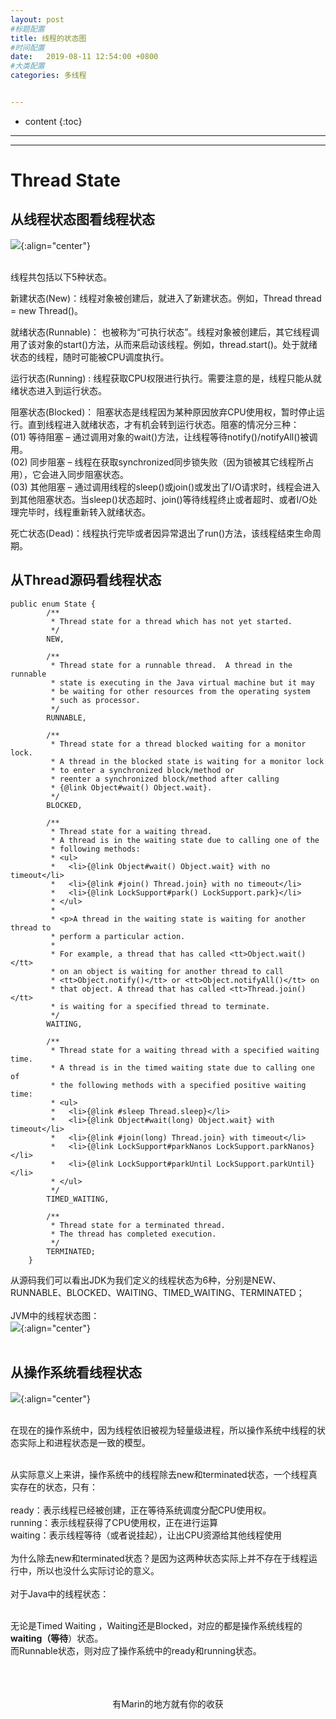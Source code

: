 ```yaml
---
layout: post
#标题配置
title: 线程的状态图
#时间配置
date:   2019-08-11 12:54:00 +0800
#大类配置
categories: 多线程


---
```


* content
{:toc}
---
---

# Thread State

## 从线程状态图看线程状态
![](https://itmanmzt.github.io/styles/images/threadState/001.jpg){:align="center"}<br><br>

线程共包括以下5种状态。<br>

新建状态(New)：线程对象被创建后，就进入了新建状态。例如，Thread thread = new Thread()。<br>

就绪状态(Runnable)： 也被称为“可执行状态”。线程对象被创建后，其它线程调用了该对象的start()方法，从而来启动该线程。例如，thread.start()。处于就绪状态的线程，随时可能被CPU调度执行。<br>

运行状态(Running) : 线程获取CPU权限进行执行。需要注意的是，线程只能从就绪状态进入到运行状态。<br>

阻塞状态(Blocked)： 阻塞状态是线程因为某种原因放弃CPU使用权，暂时停止运行。直到线程进入就绪状态，才有机会转到运行状态。阻塞的情况分三种： <br>
(01) 等待阻塞 – 通过调用对象的wait()方法，让线程等待notify()/notifyAll()被调用。 <br>
(02) 同步阻塞 – 线程在获取synchronized同步锁失败（因为锁被其它线程所占用），它会进入同步阻塞状态。<br> 
(03) 其他阻塞 – 通过调用线程的sleep()或join()或发出了I/O请求时，线程会进入到其他阻塞状态。当sleep()状态超时、join()等待线程终止或者超时、或者I/O处理完毕时，线程重新转入就绪状态。<br>

死亡状态(Dead)：线程执行完毕或者因异常退出了run()方法，该线程结束生命周期。<br>

## 从Thread源码看线程状态
```
public enum State {
        /**
         * Thread state for a thread which has not yet started.
         */
        NEW,

        /**
         * Thread state for a runnable thread.  A thread in the runnable
         * state is executing in the Java virtual machine but it may
         * be waiting for other resources from the operating system
         * such as processor.
         */
        RUNNABLE,

        /**
         * Thread state for a thread blocked waiting for a monitor lock.
         * A thread in the blocked state is waiting for a monitor lock
         * to enter a synchronized block/method or
         * reenter a synchronized block/method after calling
         * {@link Object#wait() Object.wait}.
         */
        BLOCKED,

        /**
         * Thread state for a waiting thread.
         * A thread is in the waiting state due to calling one of the
         * following methods:
         * <ul>
         *   <li>{@link Object#wait() Object.wait} with no timeout</li>
         *   <li>{@link #join() Thread.join} with no timeout</li>
         *   <li>{@link LockSupport#park() LockSupport.park}</li>
         * </ul>
         *
         * <p>A thread in the waiting state is waiting for another thread to
         * perform a particular action.
         *
         * For example, a thread that has called <tt>Object.wait()</tt>
         * on an object is waiting for another thread to call
         * <tt>Object.notify()</tt> or <tt>Object.notifyAll()</tt> on
         * that object. A thread that has called <tt>Thread.join()</tt>
         * is waiting for a specified thread to terminate.
         */
        WAITING,

        /**
         * Thread state for a waiting thread with a specified waiting time.
         * A thread is in the timed waiting state due to calling one of
         * the following methods with a specified positive waiting time:
         * <ul>
         *   <li>{@link #sleep Thread.sleep}</li>
         *   <li>{@link Object#wait(long) Object.wait} with timeout</li>
         *   <li>{@link #join(long) Thread.join} with timeout</li>
         *   <li>{@link LockSupport#parkNanos LockSupport.parkNanos}</li>
         *   <li>{@link LockSupport#parkUntil LockSupport.parkUntil}</li>
         * </ul>
         */
        TIMED_WAITING,

        /**
         * Thread state for a terminated thread.
         * The thread has completed execution.
         */
        TERMINATED;
    }
```
从源码我们可以看出JDK为我们定义的线程状态为6种，分别是NEW、RUNNABLE、BLOCKED、WAITING、TIMED_WAITING、TERMINATED；<br><br>
JVM中的线程状态图：<br>
![](https://itmanmzt.github.io/styles/images/threadState/002.jpg){:align="center"}<br><br>

## 从操作系统看线程状态
![](https://itmanmzt.github.io/styles/images/threadState/003.jpg){:align="center"}<br><br>

在现在的操作系统中，因为线程依旧被视为轻量级进程，所以操作系统中线程的状态实际上和进程状态是一致的模型。<br><br>

从实际意义上来讲，操作系统中的线程除去new和terminated状态，一个线程真实存在的状态，只有：<br><br>
ready：表示线程已经被创建，正在等待系统调度分配CPU使用权。<br>
running：表示线程获得了CPU使用权，正在进行运算<br>
waiting：表示线程等待（或者说挂起），让出CPU资源给其他线程使用<br><br>
为什么除去new和terminated状态？是因为这两种状态实际上并不存在于线程运行中，所以也没什么实际讨论的意义。<br><br>
对于Java中的线程状态：<br><br>

无论是Timed Waiting ，Waiting还是Blocked，对应的都是操作系统线程的**waiting（等待**）状态。<br>
而Runnable状态，则对应了操作系统中的ready和running状态。<br><br>

<br>

<br>

<center>有Marin的地方就有你的收获</center>

